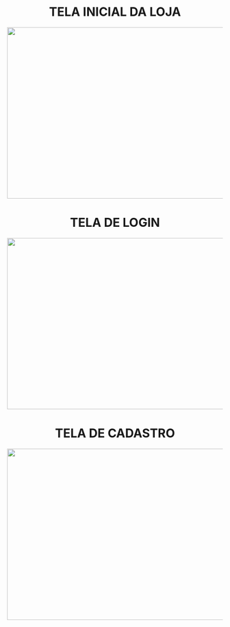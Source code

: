 <div align="center">
  <h1>TELA INICIAL DA LOJA</h1>
  <img src="https://user-images.githubusercontent.com/56709213/154389275-78a4021e-a7bd-4223-bab3-8dd619c136f7.png" style="height: 400px; width:800px;"/>
 </div>
 <div align="center">
  <h1>TELA DE LOGIN</h1>
  <img src="https://user-images.githubusercontent.com/56709213/154389437-f2e3754e-86cf-43eb-ba27-213b757a9228.png" style="height: 400px; width:800px;"/>
 </div>
  <div align="center">
  <h1>TELA DE CADASTRO</h1>
  <img src="https://user-images.githubusercontent.com/56709213/154389520-ed06d535-347b-49d5-a47c-73c18bfb0cba.png" style="height: 400px; width:800px;"/>
 </div>
